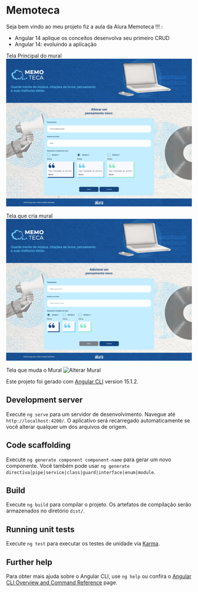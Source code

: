 # Memoteca

Seja bem vindo ao meu projeto fiz a aula da Alura Memoteca !!! :
- Angular 14 aplique os conceitos desenvolva seu primeiro CRUD
- Angular 14: evoluindo a aplicação

Tela Principal do mural
![Capa do Projeto](/_docs/imagensAulas/alterarMural.jpg)

Tela que cria mural
![Criar Mural](/_docs/imagensAulas/criarMural.jpg)

Tela que muda o Mural
![Alterar Mural](/_docs/imagensAulas/criarAlterar.jpg)





Este projeto foi gerado com [Angular CLI](https://github.com/angular/angular-cli) version 15.1.2.

## Development server

Execute `ng serve` para um servidor de desenvolvimento. Navegue até `http://localhost:4200/`. O aplicativo será recarregado automaticamente se você alterar qualquer um dos arquivos de origem.

## Code scaffolding

Execute `ng generate component component-name` para gerar um novo componente. Você também pode usar `ng generate directiva|pipe|service|class|guard|interface|enum|module`.

## Build

Execute `ng build` para compilar o projeto. Os artefatos de compilação serão armazenados no diretório `dist/`.


## Running unit tests

Execute `ng test` para executar os testes de unidade via [Karma](https://karma-runner.github.io).

## Further help

Para obter mais ajuda sobre o Angular CLI, use `ng help` ou confira o [Angular CLI Overview and Command Reference](https://angular.io/cli) page.

